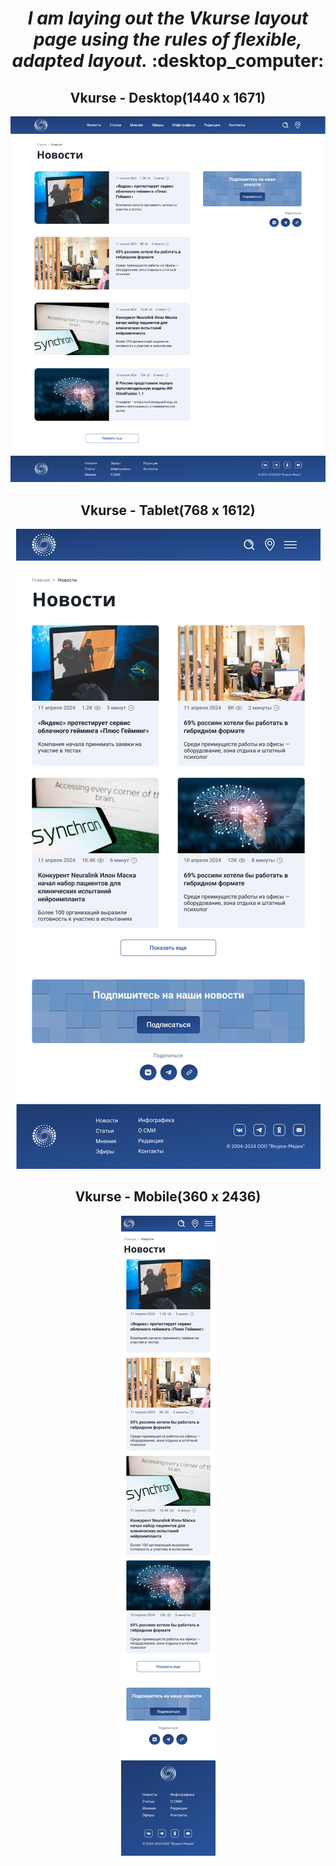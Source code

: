 <h1 align="center"><i>I am laying out the Vkurse layout page using the rules of flexible, adapted layout.</i> :desktop_computer:</h1>

<h2 align="center">Vkurse - Desktop(1440 x 1671)</h2>
<p align="center">
  <img src="assets/vkurse-desktop.png">
</p>
<h2 align="center">Vkurse - Tablet(768 x 1612)</h2>
<p align="center">
  <img src="assets/vkurse-tablet.png">
</p>
<h2 align="center">Vkurse - Mobile(360 x 2436)</h2>
<p align="center">
  <img src="assets/vkurse-mobile.png">
</p>

